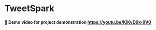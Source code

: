 # TweetSpark

#### 📌 Demo video for project demonstration <a href="https://youtu.be/KjKvD9k-9V0" target="_blank">https://youtu.be/KjKvD9k-9V0</a>
